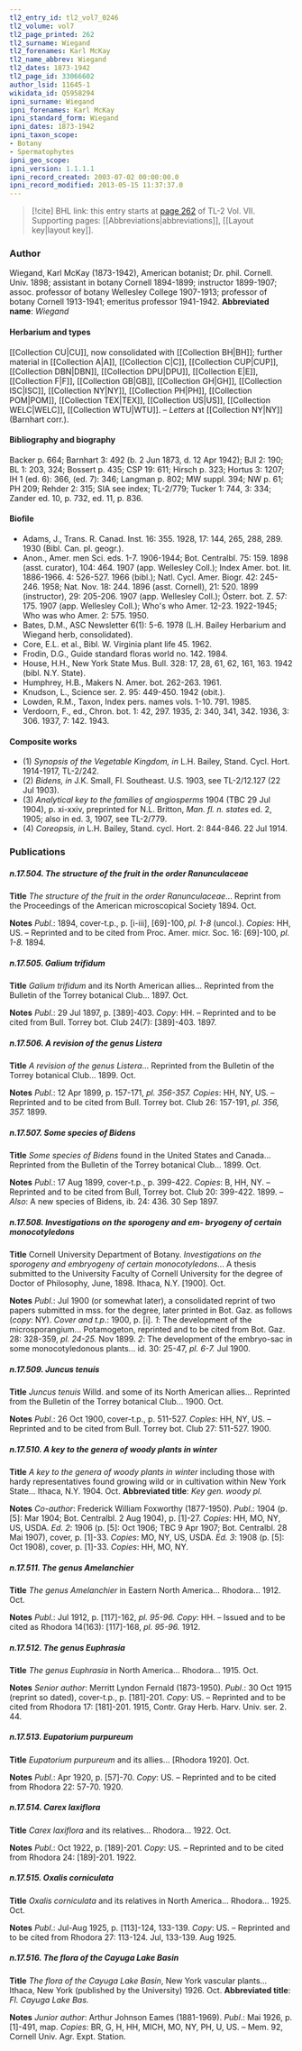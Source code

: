 ```yaml
---
tl2_entry_id: tl2_vol7_0246
tl2_volume: vol7
tl2_page_printed: 262
tl2_surname: Wiegand
tl2_forenames: Karl McKay
tl2_name_abbrev: Wiegand
tl2_dates: 1873-1942
tl2_page_id: 33066602
author_lsid: 11645-1
wikidata_id: Q5958294
ipni_surname: Wiegand
ipni_forenames: Karl McKay
ipni_standard_form: Wiegand
ipni_dates: 1873-1942
ipni_taxon_scope: 
- Botany
- Spermatophytes
ipni_geo_scope: 
ipni_version: 1.1.1.1
ipni_record_created: 2003-07-02 00:00:00.0
ipni_record_modified: 2013-05-15 11:37:37.0
---
```



> [!cite] BHL link: this entry starts at [page 262](https://www.biodiversitylibrary.org/page/33066602) of TL-2 Vol. VII.
> Supporting pages: [[Abbreviations|abbreviations]], [[Layout key|layout key]].

### Author

Wiegand, Karl McKay (1873-1942), American botanist; Dr. phil. Cornell. Univ. 1898; assistant in botany Cornell 1894-1899; instructor 1899-1907; assoc. professor of botany Wellesley College 1907-1913; professor of botany Cornell 1913-1941; emeritus professor 1941-1942. 
**Abbreviated name**: *Wiegand*

#### Herbarium and types

[[Collection CU|CU]], now consolidated with [[Collection BH|BH]]; further material in [[Collection A|A]], [[Collection C|C]], [[Collection CUP|CUP]], [[Collection DBN|DBN]], [[Collection DPU|DPU]], [[Collection E|E]], [[Collection F|F]], [[Collection GB|GB]], [[Collection GH|GH]], [[Collection ISC|ISC]], [[Collection NY|NY]], [[Collection PH|PH]], [[Collection POM|POM]], [[Collection TEX|TEX]], [[Collection US|US]], [[Collection WELC|WELC]], [[Collection WTU|WTU]]. – *Letters* at [[Collection NY|NY]] (Barnhart corr.).

#### Bibliography and biography

Backer p. 664; Barnhart 3: 492 (b. 2 Jun 1873, d. 12 Apr 1942); BJI 2: 190; BL 1: 203, 324; Bossert p. 435; CSP 19: 611; Hirsch p. 323; Hortus 3: 1207; IH 1 (ed. 6): 366, (ed. 7): 346; Langman p. 802; MW suppl. 394; NW p. 61; PH 209; Rehder 2: 315; SIA see index; TL-2/779; Tucker 1: 744, 3: 334; Zander ed. 10, p. 732, ed. 11, p. 836.

#### Biofile

- Adams, J., Trans. R. Canad. Inst. 16: 355. 1928, 17: 144, 265, 288, 289. 1930 (Bibl. Can. pl. geogr.).
- Anon., Amer. men Sci. eds. 1-7. 1906-1944; Bot. Centralbl. 75: 159. 1898 (asst. curator), 104: 464. 1907 (app. Wellesley Coll.); Index Amer. bot. lit. 1886-1966. 4: 526-527. 1966 (bibl.); Natl. Cycl. Amer. Biogr. 42: 245-246. 1958; Nat. Nov. 18: 244. 1896 (asst. Cornell), 21: 520. 1899 (instructor), 29: 205-206. 1907 (app. Wellesley Coll.); Österr. bot. Z. 57: 175. 1907 (app. Wellesley Coll.); Who's who Amer. 12-23. 1922-1945; Who was who Amer. 2: 575. 1950.
- Bates, D.M., ASC Newsletter 6(1): 5-6. 1978 (L.H. Bailey Herbarium and Wiegand herb, consolidated).
- Core, E.L. et al., Bibl. W. Virginia plant life 45. 1962.
- Frodin, D.G., Guide standard floras world no. 142. 1984.
- House, H.H., New York State Mus. Bull. 328: 17, 28, 61, 62, 161, 163. 1942 (bibl. N.Y. State).
- Humphrey, H.B., Makers N. Amer. bot. 262-263. 1961.
- Knudson, L., Science ser. 2. 95: 449-450. 1942 (obit.).
- Lowden, R.M., Taxon, Index pers. names vols. 1-10. 791. 1985.
- Verdoorn, F., ed., Chron. bot. 1: 42, 297. 1935, 2: 340, 341, 342. 1936, 3: 306. 1937, 7: 142. 1943.

#### Composite works

- (1) *Synopsis of the Vegetable Kingdom, in* L.H. Bailey, Stand. Cycl. Hort. 1914-1917, TL-2/242.
- (2) *Bidens, in* J.K. Small, Fl. Southeast. U.S. 1903, see TL-2/12.127 (22 Jul 1903).
- (3) *Analytical key to the families of angiosperms* 1904 (TBC 29 Jul 1904), p. xi-xxiv, preprinted for N.L. Britton, *Man. fl. n. states* ed. 2, 1905; also in ed. 3, 1907, see TL-2/779.
- (4) *Coreopsis, in* L.H. Bailey, Stand. cycl. Hort. 2: 844-846. 22 Jul 1914.

### Publications

##### n.17.504. The structure of the fruit in the order Ranunculaceae

**Title**
*The structure of the fruit in the order Ranunculaceae*... Reprint from the Proceedings of the American microscopical Society 1894. Oct.

**Notes**
*Publ*.: 1894, cover-t.p., p. \[i-iii\], \[69\]-100, *pl. 1-8* (uncol.). *Copies*: HH, US. – Reprinted and to be cited from Proc. Amer. micr. Soc. 16: \[69\]-100, *pl. 1-8.* 1894.

##### n.17.505. Galium trifidum

**Title**
*Galium trifidum* and its North American allies... Reprinted from the Bulletin of the Torrey botanical Club... 1897. Oct.

**Notes**
*Publ*.: 29 Jul 1897, p. \[389\]-403. *Copy*: HH. – Reprinted and to be cited from Bull. Torrey bot. Club 24(7): \[389\]-403. 1897.

##### n.17.506. A revision of the genus Listera

**Title**
*A revision of the genus Listera*... Reprinted from the Bulletin of the Torrey botanical Club... 1899. Oct.

**Notes**
*Publ*.: 12 Apr 1899, p. 157-171, *pl. 356-357. Copies*: HH, NY, US. – Reprinted and to be cited from Bull. Torrey bot. Club 26: 157-191, *pl. 356, 357.* 1899.

##### n.17.507. Some species of Bidens

**Title**
*Some species of Bidens* found in the United States and Canada... Reprinted from the Bulletin of the Torrey botanical Club... 1899. Oct.

**Notes**
*Publ*.: 17 Aug 1899, cover-t.p., p. 399-422. *Copies*: B, HH, NY. – Reprinted and to be cited from Bull, Torrey bot. Club 20: 399-422. 1899. – *Also*: A new species of Bidens, ib. 24: 436. 30 Sep 1897.

##### n.17.508. Investigations on the sporogeny and em- bryogeny of certain monocotyledons

**Title**
Cornell University Department of Botany. *Investigations on the sporogeny and embryogeny of certain monocotyledons*... A thesis submitted to the University Faculty of Cornell University for the degree of Doctor of Philosophy, June, 1898. Ithaca, N.Y. \[1900\]. Oct.

**Notes**
*Publ*.: Jul 1900 (or somewhat later), a consolidated reprint of two papers submitted in mss. for the degree, later printed in Bot. Gaz. as follows (*copy*: NY).
*Cover and t.p*.: 1900, p. \[i\].
*1*: The development of the microsporangium... Potamogeton, reprinted and to be cited from Bot. Gaz. 28: 328-359, *pl. 24-25.* Nov 1899.
*2*: The development of the embryo-sac in some monocotyledonous plants... id. 30: 25-47, *pl. 6-7.* Jul 1900.

##### n.17.509. Juncus tenuis

**Title**
*Juncus tenuis* Willd. and some of its North American allies... Reprinted from the Bulletin of the Torrey botanical Club... 1900. Oct.

**Notes**
*Publ*.: 26 Oct 1900, cover-t.p., p. 511-527. *Coples*: HH, NY, US. – Reprinted and to be cited from Bull. Torrey bot. Club 27: 511-527. 1900.

##### n.17.510. A key to the genera of woody plants in winter

**Title**
*A key to the genera of woody plants in winter* including those with hardy representatives found growing wild or in cultivation within New York State... Ithaca, N.Y. 1904. Oct.
**Abbreviated title**: *Key gen. woody pl.*

**Notes**
*Co-author*: Frederick William Foxworthy (1877-1950).
*Publ*.: 1904 (p. \[5\]: Mar 1904; Bot. Centralbl. 2 Aug 1904), p. \[1\]-27. *Copies*: HH, MO, NY, US, USDA.
*Ed. 2*: 1906 (p. \[5\]: Oct 1906; TBC 9 Apr 1907; Bot. Centralbl. 28 Mai 1907), cover, p. \[1\]-33. *Copies*: MO, NY, US, USDA.
*Ed. 3*: 1908 (p. \[5\]: Oct 1908), cover, p. \[1\]-33. *Copies*: HH, MO, NY.

##### n.17.511. The genus Amelanchier

**Title**
*The genus Amelanchier* in Eastern North America... Rhodora... 1912. Oct.

**Notes**
*Publ*.: Jul 1912, p. \[117\]-162, *pl. 95-96. Copy*: HH. – Issued and to be cited as Rhodora 14(163): \[117\]-168, *pl. 95-96.* 1912.

##### n.17.512. The genus Euphrasia

**Title**
*The genus Euphrasia* in North America... Rhodora... 1915. Oct.

**Notes**
*Senior author*: Merritt Lyndon Fernald (1873-1950).
*Publ*.: 30 Oct 1915 (reprint so dated), cover-t.p., p. \[181\]-201. *Copy*: US. – Reprinted and to be cited from Rhodora 17: \[181\]-201. 1915, Contr. Gray Herb. Harv. Univ. ser. 2. 44.

##### n.17.513. Eupatorium purpureum

**Title**
*Eupatorium purpureum* and its allies... \[Rhodora 1920\]. Oct.

**Notes**
*Publ*.: Apr 1920, p. \[57\]-70. *Copy*: US. – Reprinted and to be cited from Rhodora 22: 57-70. 1920.

##### n.17.514. Carex laxiflora

**Title**
*Carex laxiflora* and its relatives... Rhodora... 1922. Oct.

**Notes**
*Publ*.: Oct 1922, p. \[189\]-201. *Copy*: US. – Reprinted and to be cited from Rhodora 24: \[189\]-201. 1922.

##### n.17.515. Oxalis corniculata

**Title**
*Oxalis corniculata* and its relatives in North America... Rhodora... 1925. Oct.

**Notes**
*Publ*.: Jul-Aug 1925, p. \[113\]-124, 133-139. *Copy*: US. – Reprinted and to be cited from Rhodora 27: 113-124. Jul, 133-139. Aug 1925.

##### n.17.516. The flora of the Cayuga Lake Basin

**Title**
*The flora of the Cayuga Lake Basin*, New York vascular plants... Ithaca, New York (published by the University) 1926. Oct.
**Abbreviated title**: *Fl. Cayuga Lake Bas.*

**Notes**
*Junior author*: Arthur Johnson Eames (1881-1969).
*Publ*.: Mai 1926, p. \[1\]-491, map. *Copies*: BR, G, H, HH, MICH, MO, NY, PH, U, US. – Mem. 92, Cornell Univ. Agr. Expt. Station.

